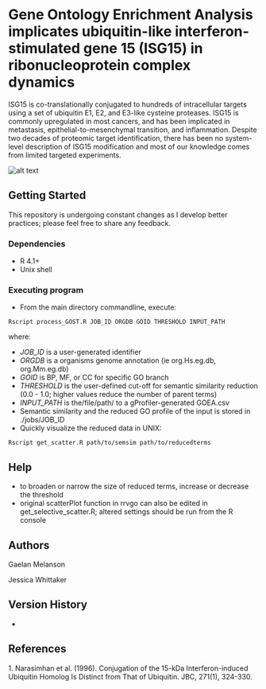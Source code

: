 
# Gene Ontology Enrichment Analysis implicates ubiquitin-like interferon-stimulated gene 15 (ISG15) in ribonucleoprotein complex dynamics

ISG15 is co-translationally conjugated to hundreds of intracellular targets using a set of ubiquitin E1, E2, and E3-like cysteine proteases. ISG15 is commonly upregulated in most cancers, and has been implicated in metastasis, epithelial-to-mesenchymal transition, and inflammation. Despite two decades of proteomic target identification, there has been no system-level description of ISG15 modification and most of our knowledge comes from limited targeted experiments.

![alt text](https://github.com/gaelanm/uniackelab-thesis/blob/assets/isg15_targets.png?raw=true)

## Getting Started
This repository is undergoing constant changes as I develop better practices; please feel free to share any feedback.

### Dependencies

* R 4.1+
* Unix shell

### Executing program

* From the main directory commandline, execute:

```
Rscript process_GOST.R JOB_ID ORGDB GOID THRESHOLD INPUT_PATH
```

where:
* *JOB_ID* is a user-generated identifier
* *ORGDB* is a organisms genome annotation (ie org.Hs.eg.db, org.Mm.eg.db)
* *GOID* is BP, MF, or CC for specific GO branch
* *THRESHOLD* is the user-defined cut-off for semantic similarity reduction (0.0 - 1.0; higher values reduce the number of parent terms)
* *INPUT_PATH* is the/file/path/ to a gProfiler-generated GOEA.csv
* Semantic similarity and the reduced GO profile of the input is stored in ./jobs/JOB_ID
* Quickly visualize the reduced data in UNIX:

```
Rscript get_scatter.R path/to/semsim path/to/reducedterms
```

## Help
* to broaden or narrow the size of reduced terms, increase or decrease the threshold
* original scatterPlot function in rrvgo can also be edited in get_selective_scatter.R; altered settings should be run from the R console

## Authors

Gaelan Melanson

Jessica Whittaker

## Version History

* 

## References
<a id="1">1.</a> 
Narasimhan et al. (1996). 
Conjugation of the 15-kDa Interferon-induced Ubiquitin Homolog Is Distinct from That of Ubiquitin. 
JBC, 271(1), 324-330.
